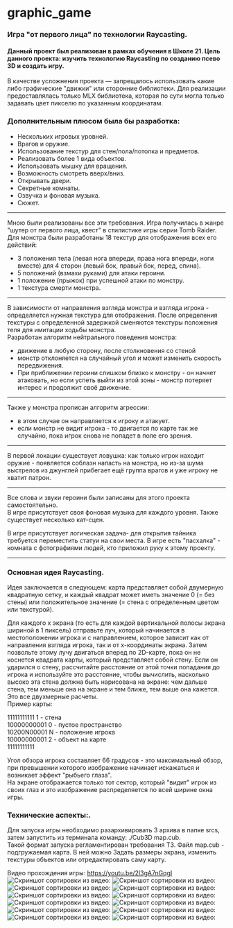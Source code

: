 # graphic_game
### Игра "от первого лица" по технологии Raycasting.<br/>
#### Данный проект был реализован в рамках обучения в Школе 21. Цель данного проекта: изучить технологию Raycasting по созданию псево 3D и создать игру.
В качестве усложнения проекта — запрещалось использовать какие либо графические "движки" или сторонние библиотеки. Для реализации предоставлялась только MLX библиотека, которая по сути могла только задавать цвет пикселю по указанным координатам.<br/>
### Дополнительным плюсом была бы разработка:<br/>
* Нескольких игровых уровней.<br/>
* Врагов и оружие.<br/>
* Использование текстур для стен/пола/потолка и предметов.<br/>
* Реализовать более 1 вида объектов.<br/>
* Использовать мышку для вращения.<br/>
* Возможность смотреть вверх/вниз.<br/>
* Открывать двери.<br/>
* Секретные комнаты.<br/>
* Озвучка и фоновая музыка.<br/>
* Сюжет.<br/>
****
Мною были реализованы все эти требования. Игра получилась в жанре "шутер от первого лица, квест" в стилистике игры серии Tomb Raider.<br/>
Для монстра были разработаны 18 текстур для отображения всех его действий: <br/>
+ 3 положения тела (левая нога впереди, права нога впереди, ноги вместе) для 4 сторон (левый бок, правый бок, перед, спина).<br/>
+ 5 положений (взмахи руками) для атаки героини.<br/>
+ 1 положение (прыжок) при успешной атаки по монстру.<br/>
+ 1 текстура смерти монстра.<br/>
***
В зависимости от направления взгляда монстра и взгляда игрока - определяется нужная текстура для отображения. После определения текстуры с определенной задержкой сменяются текстуры положения теля для имитации ходьбы монстра. <br/>
Разработан алгоритм нейтрального поведения монстра:<br/>
- движение в любую сторону, после столкновения со стеной<br/>
- монстр отклоняется на случайный угол и может изменить скорость передвижения. <br/>
- При приближении героини слишком близко к монстру - он начнет атаковать, но если успеть выйти из этой зоны - монстр потеряет интерес и продолжит своё движение.<br/> 
***
Также у монстра прописан алгоритм агрессии: <br/>
- в этом случае он направляется к игроку и атакует. <br/>
- если монстр не видит игрока - то двигается по карте так же случайно, пока игрок снова не попадет в поле его зрения. <br/>
***
В первой локации существует ловушка: как только игрок находит оружие - появляется соблазн напасть на монстра, но из-за шума выстрелов из джунглей прибегает ещё группа врагов и уже игроку не хватит патрон.<br/>
***
Все слова и звуки героини были записаны для этого проекта самостоятельно.<br/>
В игре присутствует своя фоновая музыка для каждого уровня. Также существует несколько кат-сцен.<br/>

В игре присутствует логическая задача- для открытия тайника требуется переместить статуи на свои места. В игре есть "пасхалка" - комната с фотографиями людей, кто приложил руку к этому проекту.<br/>
***
### Основная идея Raycasting.
Идея заключается в следующем: карта представляет собой двумерную квадратную сетку, и каждый квадрат может иметь значение 0 (= без стены) или положительное значение (= стена с определенным цветом или текстурой).

Для каждого x экрана (то есть для каждой вертикальной полосы экрана шириной в 1 пиксель) отправьте луч, который начинается в местоположении игрока и с направлением, которое зависит как от направления взгляда игрока, так и от x-координаты экрана. Затем позвольте этому лучу двигаться вперед по 2D-карте, пока он не коснется квадрата карты, который представляет собой стену. Если он ударился о стену, рассчитайте расстояние от этой точки попадания до игрока и используйте это расстояние, чтобы вычислить, насколько высоко эта стена должна быть нарисована на экране: чем дальше стена, тем меньше она на экране и тем ближе, тем выше она кажется. Это все двухмерные расчеты.<br/>
Пример карты:<br/>

11111111111      1 - стена<br/>
10000000001      0 - пустое пространство<br/>
10200N00001      N - положение игрока<br/>
10000000001      2 - объект на карте<br/>
11111111111<br/>

Угол обзора игрока составляет 66 градусов - это максимальный обзор, при превышении которого изображение начинает искажаться и возникает эффект "рыбьего глаза".<br/>
На экране отображается только тот сектор, который "видит" игрок из своих глаз и это изображение распределяется по всей ширине окна игры.<br/>

### Технические аспекты:.<br/>
Для запуска игры необходимо разархивировать 3 архива в папке srcs, затем запустить из терминала команду: ./Cub3D map.cub.<br/>
Такой формат запуска регламентирован требования ТЗ.
Файл map.cub - подгружаемая карта. В ней можно Задать размеры экрана, изменить текстуры объектов или отредактировать саму карту.<br/>

Видео прохождения игры: https://youtu.be/2l3gA7nGqgI<br/>
![Скриншот сортировки из видео:](https://github.com/AlexArhipov/graphic_game/blob/main/photoeditorsdk-export.png)
![Скриншот сортировки из видео:](https://github.com/AlexArhipov/graphic_game/blob/main/photoeditorsdk-export%20(1).png)
![Скриншот сортировки из видео:](https://github.com/AlexArhipov/graphic_game/blob/main/photoeditorsdk-export%20(2).png)
![Скриншот сортировки из видео:](https://github.com/AlexArhipov/graphic_game/blob/main/photoeditorsdk-export%20(3).png)
![Скриншот сортировки из видео:](https://github.com/AlexArhipov/graphic_game/blob/main/photoeditorsdk-export%20(4).png)
![Скриншот сортировки из видео:](https://github.com/AlexArhipov/graphic_game/blob/main/photoeditorsdk-export%20(5).png)
![Скриншот сортировки из видео:](https://github.com/AlexArhipov/graphic_game/blob/main/photoeditorsdk-export%20(6).png)
![Скриншот сортировки из видео:](https://github.com/AlexArhipov/graphic_game/blob/main/photoeditorsdk-export%20(7).png)
![Скриншот сортировки из видео:](https://github.com/AlexArhipov/graphic_game/blob/main/photoeditorsdk-export%20(8).png)
![Скриншот сортировки из видео:](https://github.com/AlexArhipov/graphic_game/blob/main/photoeditorsdk-export%20(9).png)
![Скриншот сортировки из видео:](https://github.com/AlexArhipov/graphic_game/blob/main/photoeditorsdk-export%20(10).png)
![Скриншот сортировки из видео:](https://github.com/AlexArhipov/graphic_game/blob/main/photoeditorsdk-export%20(11).png)

